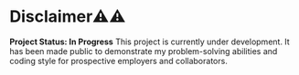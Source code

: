 
# Disclaimer⚠️⚠️
**Project Status: In Progress**
This project is currently under development. It has been made public to demonstrate my problem-solving abilities and coding style for prospective employers and collaborators.
